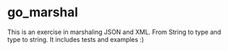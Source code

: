 # go_marshal
This is an exercise in marshaling JSON and XML. From String to type and type to string.
It includes tests and examples :)

